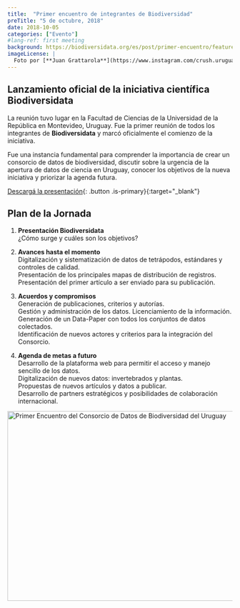 ```yaml
---
title:  "Primer encuentro de integrantes de Biodiversidad"
preTitle: "5 de octubre, 2018"
date: 2018-10-05
categories: ["Evento"]
#lang-ref: first meeting
background: https://biodiversidata.org/es/post/primer-encuentro/featured.jpg
imageLicense: |
  Foto por [**Juan Grattarola**](https://www.instagram.com/crush.uruguay/)
---
```


## Lanzamiento oficial de la iniciativa científica Biodiversidata

La reunión tuvo lugar en la Facultad de Ciencias de la Universidad de la República en Montevideo, Uruguay. Fue la primer reunión de todos los integrantes de **Biodiversidata** y marcó oficialmente el comienzo de la iniciativa.

Fue una instancia fundamental para comprender la importancia de crear un consorcio de datos de biodiversidad, discutir sobre la urgencia de la apertura de datos de ciencia en Uruguay, conocer los objetivos de la nueva iniciativa y priorizar la agenda futura.

[Descargá la presentación](https://biodiversidata.org/files/PresentationBiodiversidata.pdf){: .button .is-primary}{:target="_blank"}

## Plan de la Jornada  


1. **Presentación Biodiversidata**  
¿Cómo surge y cuáles son los objetivos?  

2. **Avances hasta el momento**  
Digitalización y sistematización de datos de tetrápodos, estándares y controles de calidad.  
Presentación de los principales mapas de distribución de registros.  
Presentación del primer artículo a ser enviado para su publicación.  

3. **Acuerdos y compromisos**  
Generación de publicaciones, criterios y autorías.  
Gestión y administración de los datos. Licenciamiento de la información.  
Generación de un Data-Paper con todos los conjuntos de datos colectados.  
Identificación de nuevos actores y criterios para la integración del Consorcio.  

4. **Agenda de metas a futuro**  
Desarrollo de la plataforma web para permitir el acceso y manejo sencillo de los datos.  
Digitalización de nuevos datos: invertebrados y plantas.  
Propuestas de nuevos artículos y datos a publicar.  
Desarrollo de partners estratégicos y posibilidades de colaboración internacional.  

<a data-flickr-embed="true" data-footer="true"  href="https://www.flickr.com/gp/biodiversidata/Y12080" title="Primer Encuentro del Consorcio de Datos de Biodiversidad del Uruguay"><img src="https://farm5.staticflickr.com/4830/45495316234_b6dc3465c4_z.jpg" width="640" height="425" alt="Primer Encuentro del Consorcio de Datos de Biodiversidad del Uruguay"></a><script async src="//embedr.flickr.com/assets/client-code.js" charset="utf-8"></script>
